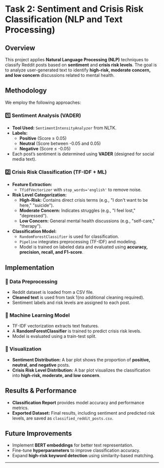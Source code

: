 # **Task 2: Sentiment and Crisis Risk Classification (NLP and Text Processing)**

## **Overview**
This project applies **Natural Language Processing (NLP)** techniques to classify Reddit posts based on **sentiment** and **crisis risk levels**. The goal is to analyze user-generated text to identify **high-risk, moderate concern, and low concern** discussions related to mental health.

## **Methodology**
We employ the following approaches:

### **1️⃣ Sentiment Analysis (VADER)**
- **Tool Used:** `SentimentIntensityAnalyzer` from NLTK.
- **Labels:**
  - **Positive** (Score ≥ 0.05)
  - **Neutral** (Score between -0.05 and 0.05)
  - **Negative** (Score ≤ -0.05)
- Each post’s sentiment is determined using **VADER** (designed for social media text).

### **2️⃣ Crisis Risk Classification (TF-IDF + ML)**
- **Feature Extraction:**
  - `TfidfVectorizer` with `stop_words='english'` to remove noise.
- **Risk Level Categorization:**
  - **High-Risk:** Contains direct crisis terms (e.g., "I don't want to be here," "suicide").
  - **Moderate Concern:** Indicates struggles (e.g., "I feel lost," "depressed").
  - **Low Concern:** General mental health discussions (e.g., "self-care," "therapy").
- **Classification Model:**
  - `RandomForestClassifier` is used for classification.
  - `Pipeline` integrates preprocessing (TF-IDF) and modeling.
  - Model is trained on labeled data and evaluated using **accuracy, precision, recall, and F1-score**.

## **Implementation**
### **🔹 Data Preprocessing**
- Reddit dataset is loaded from a CSV file.
- **Cleaned text** is used from task 1(no additional cleaning required).
- Sentiment labels and risk levels are assigned to each post.

### **🔹 Machine Learning Model**
- TF-IDF vectorization extracts text features.
- A **RandomForestClassifier** is trained to predict crisis risk levels.
- Model is evaluated using a train-test split.

### **🔹 Visualization**
- **Sentiment Distribution:** A bar plot shows the proportion of **positive, neutral, and negative** posts.
- **Crisis Risk Level Distribution:** A bar plot visualizes the classification into **high-risk, moderate, and low concern**.

## **Results & Performance**
- **Classification Report** provides model accuracy and performance metrics.
- **Exported Dataset:** Final results, including sentiment and predicted risk levels, are saved as `classified_reddit_posts.csv`.

## **Future Improvements**
- Implement **BERT embeddings** for better text representation.
- Fine-tune **hyperparameters** to improve classification accuracy.
- Expand **high-risk keyword detection** using similarity-based matching.

---